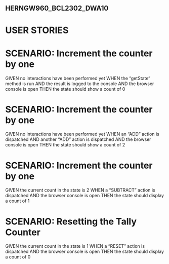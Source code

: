 ## HERNGW960_BCL2302_DWA10

# USER STORIES

# SCENARIO: Increment the counter by one

GIVEN no interactions have been performed yet
WHEN the “getState” method is run
AND the result is logged to the console
AND the browser console is open
THEN the state should show a count of 0

# SCENARIO: Increment the counter by one

GIVEN no interactions have been performed yet
WHEN an “ADD” action is dispatched
AND another “ADD” action is dispatched
AND the browser console is open
THEN the state should show a count of 2

# SCENARIO: Increment the counter by one

GIVEN the current count in the state is 2
WHEN a “SUBTRACT” action is dispatched
AND the browser console is open
THEN the state should display a count of 1

# SCENARIO: Resetting the Tally Counter

GIVEN the current count in the state is 1
WHEN a “RESET” action is dispatched
AND the browser console is open
THEN the state should display a count of 0